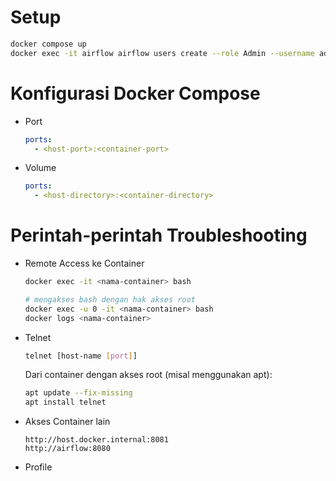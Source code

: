 # Setup

```bash
docker compose up  
docker exec -it airflow airflow users create --role Admin --username admin1 --email admin --firstname admin --lastname admin --password admin
```

# Konfigurasi Docker Compose

- Port

  ```yml
  ports:
    - <host-port>:<container-port>
  ```

- Volume

  ```yml
  ports:
    - <host-directory>:<container-directory>
  ```

# Perintah-perintah Troubleshooting

- Remote Access ke Container

  ```bash
  docker exec -it <nama-container> bash  

  # mengakses bash dengan hak akses root
  docker exec -u 0 -it <nama-container> bash  
  docker logs <nama-container>
  ```

- Telnet

  ```bash
  telnet [host-name [port]]
  ```

  Dari container dengan akses root (misal menggunakan apt):

  ```bash
  apt update --fix-missing
  apt install telnet
  ```

- Akses Container lain

  ```
  http://host.docker.internal:8081
  http://airflow:8080
  ```

- Profile
